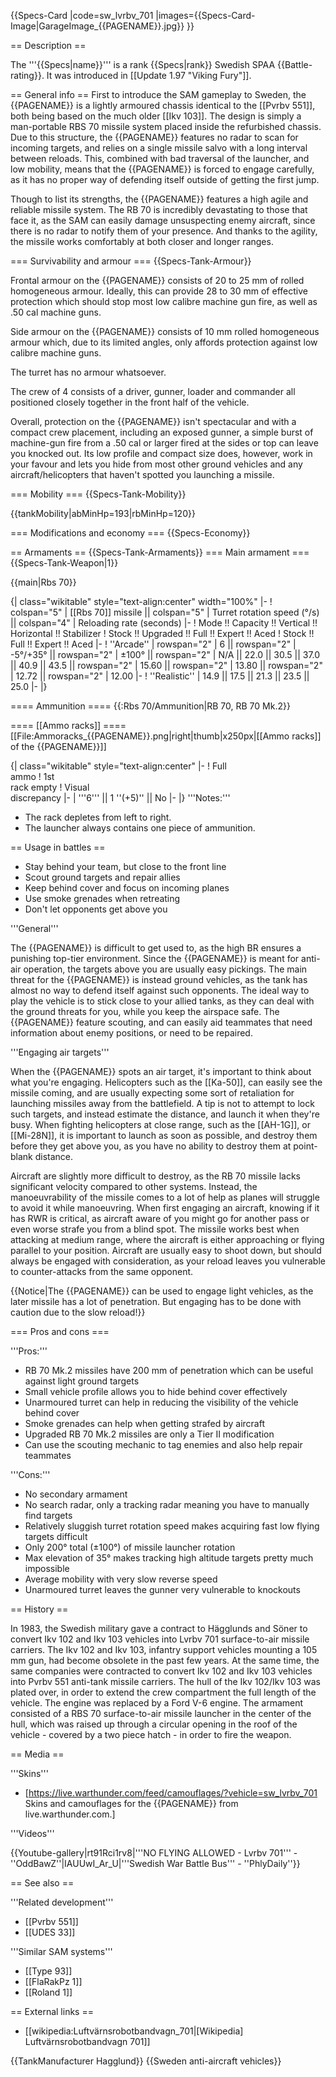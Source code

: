 {{Specs-Card
|code=sw_lvrbv_701
|images={{Specs-Card-Image|GarageImage_{{PAGENAME}}.jpg}}
}}

== Description ==
<!-- ''In the description, the first part should be about the history of the creation and combat usage of the vehicle, as well as its key features. In the second part, tell the reader about the ground vehicle in the game. Insert a screenshot of the vehicle, so that if the novice player does not remember the vehicle by name, he will immediately understand what kind of vehicle the article is talking about.'' -->
The '''{{Specs|name}}''' is a rank {{Specs|rank}} Swedish SPAA {{Battle-rating}}. It was introduced in [[Update 1.97 "Viking Fury"]].

== General info ==
First to introduce the SAM gameplay to Sweden, the {{PAGENAME}} is a lightly armoured chassis identical to the [[Pvrbv 551]], both being based on the much older [[Ikv 103]]. The design is simply a man-portable RBS 70 missile system placed inside the refurbished chassis. Due to this structure, the {{PAGENAME}} features no radar to scan for incoming targets, and relies on a single missile salvo with a long interval between reloads. This, combined with bad traversal of the launcher, and low mobility, means that the {{PAGENAME}} is forced to engage carefully, as it has no proper way of defending itself outside of getting the first jump.

Though to list its strengths, the {{PAGENAME}} features a high agile and reliable missile system. The RB 70 is incredibly devastating to those that face it, as the SAM can easily damage unsuspecting enemy aircraft, since there is no radar to notify them of your presence. And thanks to the agility, the missile works comfortably at both closer and longer ranges.

=== Survivability and armour ===
{{Specs-Tank-Armour}}
<!-- ''Describe armour protection. Note the most well protected and key weak areas. Appreciate the layout of modules as well as the number and location of crew members. Is the level of armour protection sufficient, is the placement of modules helpful for survival in combat? If necessary use a visual template to indicate the most secure and weak zones of the armour.'' -->

Frontal armour on the {{PAGENAME}} consists of 20 to 25 mm of rolled homogeneous armour. Ideally, this can provide 28 to 30 mm of effective protection which should stop most low calibre machine gun fire, as well as .50 cal machine guns.

Side armour on the {{PAGENAME}} consists of 10 mm rolled homogeneous armour which, due to its limited angles, only affords protection against low calibre machine guns.

The turret has no armour whatsoever.

The crew of 4 consists of a driver, gunner, loader and commander all positioned closely together in the front half of the vehicle.

Overall, protection on the {{PAGENAME}} isn't spectacular and with a compact crew placement, including an exposed gunner, a simple burst of machine-gun fire from a .50 cal or larger fired at the sides or top can leave you knocked out. Its low profile and compact size does, however, work in your favour and lets you hide from most other ground vehicles and any aircraft/helicopters that haven't spotted you launching a missile.

=== Mobility ===
{{Specs-Tank-Mobility}}
<!-- ''Write about the mobility of the ground vehicle. Estimate the specific power and manoeuvrability, as well as the maximum speed forwards and backwards.'' -->

{{tankMobility|abMinHp=193|rbMinHp=120}}

=== Modifications and economy ===
{{Specs-Economy}}

== Armaments ==
{{Specs-Tank-Armaments}}
=== Main armament ===
{{Specs-Tank-Weapon|1}}
<!-- ''Give the reader information about the characteristics of the main gun. Assess its effectiveness in a battle based on the reloading speed, ballistics and the power of shells. Do not forget about the flexibility of the fire, that is how quickly the cannon can be aimed at the target, open fire on it and aim at another enemy. Add a link to the main article on the gun: <code><nowiki>{{main|Name of the weapon}}</nowiki></code>. Describe in general terms the ammunition available for the main gun. Give advice on how to use them and how to fill the ammunition storage.'' -->
{{main|Rbs 70}}

{| class="wikitable" style="text-align:center" width="100%"
|-
! colspan="5" | [[Rbs 70]] missile || colspan="5" | Turret rotation speed (°/s) || colspan="4" | Reloading rate (seconds)
|-
! Mode !! Capacity !! Vertical !! Horizontal !! Stabilizer
! Stock !! Upgraded !! Full !! Expert !! Aced
! Stock !! Full !! Expert !! Aced
|-
! ''Arcade''
| rowspan="2" | 6 || rowspan="2" | -5°/+35° || rowspan="2" | ±100° || rowspan="2" | N/A || 22.0 || 30.5 || 37.0 || 40.9 || 43.5 || rowspan="2" | 15.60 || rowspan="2" | 13.80 || rowspan="2" | 12.72 || rowspan="2" | 12.00
|-
! ''Realistic''
| 14.9 || 17.5 || 21.3 || 23.5 || 25.0
|-
|}

==== Ammunition ====
{{:Rbs 70/Ammunition|RB 70, RB 70 Mk.2}}

==== [[Ammo racks]] ====
[[File:Ammoracks_{{PAGENAME}}.png|right|thumb|x250px|[[Ammo racks]] of the {{PAGENAME}}]]
<!-- '''Last updated: 2.7.0.63''' -->
{| class="wikitable" style="text-align:center"
|-
! Full<br>ammo
! 1st<br>rack empty
! Visual<br>discrepancy
|-
| '''6''' || 1&nbsp;''(+5)'' || No
|-
|}
'''Notes:'''

* The rack depletes from left to right.
* The launcher always contains one piece of ammunition.

== Usage in battles ==
<!-- ''Describe the tactics of playing in the vehicle, the features of using vehicles in the team and advice on tactics. Refrain from creating a "guide" - do not impose a single point of view but instead give the reader food for thought. Describe the most dangerous enemies and give recommendations on fighting them. If necessary, note the specifics of the game in different modes (AB, RB, SB).'' -->

* Stay behind your team, but close to the front line
* Scout ground targets and repair allies
* Keep behind cover and focus on incoming planes
* Use smoke grenades when retreating
* Don't let opponents get above you

'''General'''

The {{PAGENAME}} is difficult to get used to, as the high BR ensures a punishing top-tier environment. Since the {{PAGENAME}} is meant for anti-air operation, the targets above you are usually easy pickings. The main threat for the {{PAGENAME}} is instead ground vehicles, as the tank has almost no way to defend itself against such opponents. The ideal way to play the vehicle is to stick close to your allied tanks, as they can deal with the ground threats for you, while you keep the airspace safe. The {{PAGENAME}} feature scouting, and can easily aid teammates that need information about enemy positions, or need to be repaired.

'''Engaging air targets'''

When the {{PAGENAME}} spots an air target, it's important to think about what you're engaging. Helicopters such as the [[Ka-50]], can easily see the missile coming, and are usually expecting some sort of retaliation for launching missiles away from the battlefield. A tip is not to attempt to lock such targets, and instead estimate the distance, and launch it when they're busy. When fighting helicopters at close range, such as the [[AH-1G]], or [[Mi-28N]], it is important to launch as soon as possible, and destroy them before they get above you, as you have no ability to destroy them at point-blank distance.

Aircraft are slightly more difficult to destroy, as the RB 70 missile lacks significant velocity compared to other systems. Instead, the manoeuvrability of the missile comes to a lot of help as planes will struggle to avoid it while manoeuvring. When first engaging an aircraft, knowing if it has RWR is critical, as aircraft aware of you might go for another pass or even worse strafe you from a blind spot. The missile works best when attacking at medium range, where the aircraft is either approaching or flying parallel to your position. Aircraft are usually easy to shoot down, but should always be engaged with consideration, as your reload leaves you vulnerable to counter-attacks from the same opponent.

{{Notice|The {{PAGENAME}} can be used to engage light vehicles, as the later missile has a lot of penetration. But engaging has to be done with caution due to the slow reload!}}

=== Pros and cons ===
<!-- ''Summarise and briefly evaluate the vehicle in terms of its characteristics and combat effectiveness. Mark its pros and cons in a bulleted list. Try not to use more than 6 points for each of the characteristics. Avoid using categorical definitions such as "bad", "good" and the like - use substitutions with softer forms such as "inadequate" and "effective".'' -->

'''Pros:'''

* RB 70 Mk.2 missiles have 200 mm of penetration which can be useful against light ground targets
* Small vehicle profile allows you to hide behind cover effectively
* Unarmoured turret can help in reducing the visibility of the vehicle behind cover
* Smoke grenades can help when getting strafed by aircraft
* Upgraded RB 70 Mk.2 missiles are only a Tier II modification
* Can use the scouting mechanic to tag enemies and also help repair teammates

'''Cons:'''

* No secondary armament
* No search radar, only a tracking radar meaning you have to manually find targets
* Relatively sluggish turret rotation speed makes acquiring fast low flying targets difficult
* Only 200° total (±100°) of missile launcher rotation
* Max elevation of 35° makes tracking high altitude targets pretty much impossible
* Average mobility with very slow reverse speed
* Unarmoured turret leaves the gunner very vulnerable to knockouts

== History ==
<!-- ''Describe the history of the creation and combat usage of the vehicle in more detail than in the introduction. If the historical reference turns out to be too long, take it to a separate article, taking a link to the article about the vehicle and adding a block "/History" (example: <nowiki>https://wiki.warthunder.com/(Vehicle-name)/History</nowiki>) and add a link to it here using the <code>main</code> template. Be sure to reference text and sources by using <code><nowiki><ref></ref></nowiki></code>, as well as adding them at the end of the article with <code><nowiki><references /></nowiki></code>. This section may also include the vehicle's dev blog entry (if applicable) and the in-game encyclopedia description (under <code><nowiki>=== In-game description ===</nowiki></code>, also if applicable).'' -->

In 1983, the Swedish military gave a contract to Hägglunds and Söner to convert Ikv 102 and Ikv 103 vehicles into Lvrbv 701 surface-to-air missile carriers. The Ikv 102 and Ikv 103, infantry support vehicles mounting a 105 mm gun, had become obsolete in the past few years. At the same time, the same companies were contracted to convert Ikv 102 and Ikv 103 vehicles into Pvrbv 551 anti-tank missile carriers. The hull of the Ikv 102/Ikv 103 was plated over, in order to extend the crew compartment the full length of the vehicle. The engine was replaced by a Ford V-6 engine. The armament consisted of a RBS 70 surface-to-air missile launcher in the center of the hull, which was raised up through a circular opening in the roof of the vehicle - covered by a two piece hatch - in order to fire the weapon.

== Media ==
<!-- ''Excellent additions to the article would be video guides, screenshots from the game, and photos.'' -->

'''Skins'''

* [https://live.warthunder.com/feed/camouflages/?vehicle=sw_lvrbv_701 Skins and camouflages for the {{PAGENAME}} from live.warthunder.com.]

'''Videos'''

{{Youtube-gallery|rt91Rci1rv8|'''NO FLYING ALLOWED - Lvrbv 701''' - ''OddBawZ''|IAUUwI_Ar_U|'''Swedish War Battle Bus''' - ''PhlyDaily''}}

== See also ==
<!-- ''Links to the articles on the War Thunder Wiki that you think will be useful for the reader, for example:''
* ''reference to the series of the vehicles;''
* ''links to approximate analogues of other nations and research trees.'' -->

'''Related development'''

* [[Pvrbv 551]]
* [[UDES 33]]

'''Similar SAM systems'''

* [[Type 93]]
* [[FlaRakPz 1]]
* [[Roland 1]]

== External links ==
<!-- ''Paste links to sources and external resources, such as:''
* ''topic on the official game forum;''
* ''other literature.'' -->

* [[wikipedia:Luftvärnsrobotbandvagn_701|[Wikipedia] Luftvärnsrobotbandvagn 701]]

{{TankManufacturer Hagglund}}
{{Sweden anti-aircraft vehicles}}